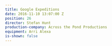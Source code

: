 ```yaml
---
title: Google Expeditions
date: 2016-11-10 13:07:00 Z
position: 26
director: Stefan Hunt
production-company: Across the Pond Productions
equipment: Arri Alexa
is-shown: false
---
```


